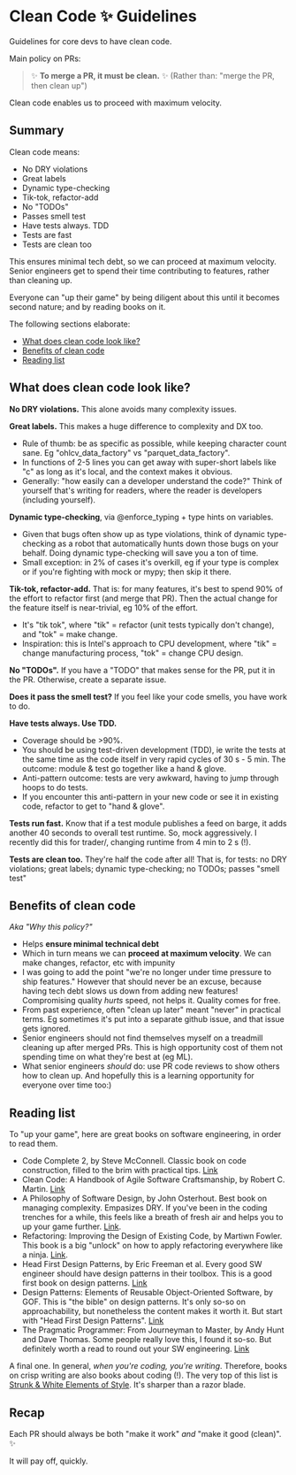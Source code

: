 <!--
Copyright 2023 Ocean Protocol Foundation
SPDX-License-Identifier: Apache-2.0
-->

# Clean Code ✨ Guidelines

Guidelines for core devs to have clean code.

Main policy on PRs:

> ✨ **To merge a PR, it must be clean.** ✨ (Rather than: "merge the PR, then clean up")

Clean code enables us to proceed with maximum velocity.

## Summary

Clean code means:

- No DRY violations
- Great labels
- Dynamic type-checking
- Tik-tok, refactor-add
- No "TODOs"
- Passes smell test
- Have tests always. TDD
- Tests are fast
- Tests are clean too

This ensures minimal tech debt, so we can proceed at maximum velocity. Senior engineers get to spend their time contributing to features, rather than cleaning up.

Everyone can "up their game" by being diligent about this until it becomes second nature; and by reading books on it.

The following sections elaborate:

- [What does clean code look like?](#what-does-clean-code-look-like)
- [Benefits of clean code](#benefits-of-clean-code)
- [Reading list](#reading-list)

## What does clean code look like?

**No DRY violations.** This alone avoids many complexity issues.

**Great labels.** This makes a huge difference to complexity and DX too.

- Rule of thumb: be as specific as possible, while keeping character count sane. Eg "ohlcv_data_factory" vs "parquet_data_factory".
- In functions of 2-5 lines you can get away with super-short labels like "c" as long as it's local, and the context makes it obvious.
- Generally: "how easily can a developer understand the code?" Think of yourself that's writing for readers, where the reader is developers (including yourself).

**Dynamic type-checking**, via @enforce_typing + type hints on variables.

- Given that bugs often show up as type violations, think of dynamic type-checking as a robot that automatically hunts down those bugs on your behalf. Doing dynamic type-checking will save you a ton of time.
- Small exception: in 2% of cases it's overkill, eg if your type is complex or if you're fighting with mock or mypy; then skip it there.

**Tik-tok, refactor-add.** That is: for many features, it's best to spend 90% of the effort to refactor first (and merge that PR). Then the actual change for the feature itself is near-trivial, eg 10% of the effort.

- It's "tik tok", where "tik" = refactor (unit tests typically don't change), and "tok" = make change.
- Inspiration: this is Intel's approach to CPU development, where "tik" = change manufacturing process, "tok" = change CPU design.

**No "TODOs".** If you have a "TODO" that makes sense for the PR, put it in the PR. Otherwise, create a separate issue.

**Does it pass the smell test?** If you feel like your code smells, you have work to do.

**Have tests always. Use TDD.**

- Coverage should be >90%.
- You should be using test-driven development (TDD), ie write the tests at the same time as the code itself in very rapid cycles of 30 s - 5 min. The outcome: module & test go together like a hand & glove.
- Anti-pattern outcome: tests are very awkward, having to jump through hoops to do tests.
- If you encounter this anti-pattern in your new code or see it in existing code, refactor to get to "hand & glove".

**Tests run fast.** Know that if a test module publishes a feed on barge, it adds another 40 seconds to overall test runtime. So, mock aggressively. I recently did this for trader/, changing runtime from 4 min to 2 s (!).

**Tests are clean too.** They're half the code after all! That is, for tests: no DRY violations; great labels; dynamic type-checking; no TODOs; passes "smell test"

## Benefits of clean code

_Aka "Why this policy?"_

- Helps **ensure minimal technical debt**
- Which in turn means we can **proceed at maximum velocity**. We can make changes, refactor, etc with impunity
- I was going to add the point "we're no longer under time pressure to ship features." However that should never be an excuse, because having tech debt slows us down from adding new features! Compromising quality _hurts_ speed, not helps it. Quality comes for free.
- From past experience, often "clean up later" meant "never" in practical terms. Eg sometimes it's put into a separate github issue, and that issue gets ignored.
- Senior engineers should not find themselves myself on a treadmill cleaning up after merged PRs. This is high opportunity cost of them not spending time on what they're best at (eg ML).
- What senior engineers _should_ do: use PR code reviews to show others how to clean up. And hopefully this is a learning opportunity for everyone over time too:)

## Reading list

To "up your game", here are great books on software engineering, in order to read them.

- Code Complete 2, by Steve McConnell. Classic book on code construction, filled to the brim with practical tips. [Link](https://www.goodreads.com/book/show/4845.Code_Complete)
- Clean Code: A Handbook of Agile Software Craftsmanship, by Robert C. Martin. [Link](https://www.goodreads.com/book/show/3735293-clean-code)
- A Philosophy of Software Design, by John Osterhout. Best book on managing complexity. Empasizes DRY. If you've been in the coding trenches for a while, this feels like a breath of fresh air and helps you to up your game further. [Link](https://www.goodreads.com/book/show/39996759-a-philosophy-of-software-design).
- Refactoring: Improving the Design of Existing Code, by Martiwn Fowler. This book is a big "unlock" on how to apply refactoring everywhere like a ninja. [Link](https://www.goodreads.com/book/show/44936.Refactoring).
- Head First Design Patterns, by Eric Freeman et al. Every good SW engineer should have design patterns in their toolbox. This is a good first book on design patterns. [Link](https://www.goodreads.com/book/show/58128.Head_First_Design_Patterns)
- Design Patterns: Elements of Reusable Object-Oriented Software, by GOF. This is "the bible" on design patterns. It's only so-so on approachability, but nonetheless the content makes it worth it. But start with "Head First Design Patterns". [Link](https://www.goodreads.com/book/show/85009.Design_Patterns)
- The Pragmatic Programmer: From Journeyman to Master, by Andy Hunt and Dave Thomas. Some people really love this, I found it so-so. But definitely worth a read to round out your SW engineering. [Link](https://www.goodreads.com/book/show/4099.The_Pragmatic_Programmer)

A final one. In general, _when you're coding, you're writing_. Therefore, books on crisp writing are also books about coding (!). The very top of this list is [Strunk & White Elements of Style](https://www.goodreads.com/book/show/33514.The_Elements_of_Style). It's sharper than a razor blade.

## Recap

Each PR should always be both "make it work" _and_ "make it good (clean)". ✨

It will pay off, quickly.
